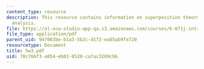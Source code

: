 ```yaml
---
content_type: resource
description: This resource contains information on superposition theorm and nodal
  analysis.
file: https://ol-ocw-studio-app-qa.s3.amazonaws.com/courses/6-071j-introduction-to-electronics-signals-and-measurement-spring-2006/70c766f3a054eb018520ca7ac3289cb6_hw3.pdf
file_type: application/pdf
parent_uid: 947003be-b1a3-5b2c-d172-ea05ab9fe720
resourcetype: Document
title: hw3.pdf
uid: 70c766f3-a054-eb01-8520-ca7ac3289cb6
---
```

